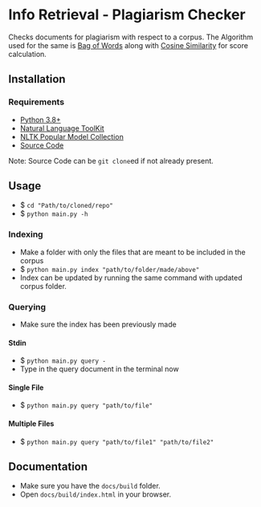 # Info Retrieval - Plagiarism Checker

Checks documents for plagiarism with respect to a corpus. The Algorithm used for the same is [Bag of Words](https://en.wikipedia.org/wiki/Bag-of-words_model) 
along with [Cosine Similarity](https://en.wikipedia.org/wiki/Cosine_similarity) for score calculation.

## Installation
### Requirements

- [Python 3.8+](https://www.python.org/)
- [Natural Language ToolKit](https://www.nltk.org/)
- [NLTK Popular Model Collection](http://www.nltk.org/nltk_data/)
- [Source Code](https://github.com/Kushagra-0801/Info-Retrieval---Plagiarism-Checker.git)

Note: Source Code can be `git clone`ed if not already present.

## Usage

- $ `cd "Path/to/cloned/repo"`
- $ `python main.py -h`

### Indexing

- Make a folder with only the files that are meant to be included in the corpus
- $ `python main.py index "path/to/folder/made/above"`
- Index can be updated by running the same command with updated corpus folder.

### Querying

- Make sure the index has been previously made
#### Stdin
- $ `python main.py query -`
- Type in the query document in the terminal now
#### Single File
- $ `python main.py query "path/to/file"`
#### Multiple Files
- $ `python main.py query "path/to/file1" "path/to/file2"`

## Documentation
- Make sure you have the `docs/build` folder.
- Open `docs/build/index.html` in your browser.
